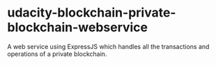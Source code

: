 # udacity-blockchain-private-blockchain-webservice
A web service using ExpressJS which handles all the transactions and operations of a private blockchain.
